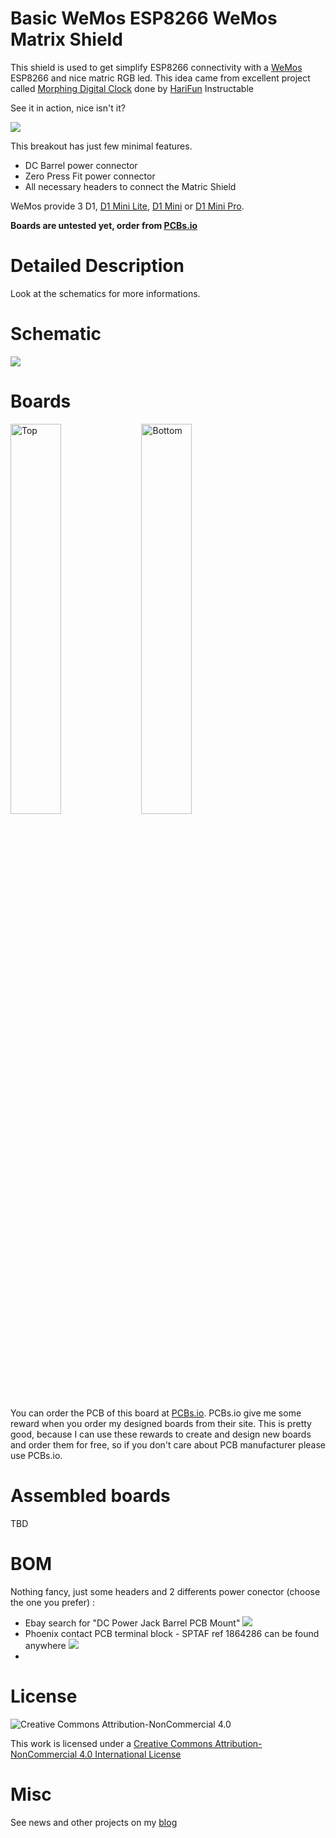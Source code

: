# Basic WeMos ESP8266 WeMos Matrix Shield

This shield is used to get simplify ESP8266 connectivity with a [WeMos][22] ESP8266 and nice matric RGB led. This idea came from excellent project called [Morphing Digital Clock][3] done by [HariFun][1] Instructable

See it in action, nice isn't it?

<img src="https://cdn.instructables.com/FH0/LEIP/JJ500268/FH0LEIPJJ500268.ANIMATED.LARGE.gif">

This breakout has just few minimal features.

- DC Barrel power connector 
- Zero Press Fit power connector
- All necessary headers to connect the Matric Shield

WeMos provide 3 D1, [D1 Mini Lite][20], [D1 Mini][21] or [D1 Mini Pro][22].

**Boards are untested yet, order from [PCBs.io][4]**

# Detailed Description

Look at the schematics for more informations.

# Schematic  

<img src="https://github.com/hallard/WeMos-Matrix-Shield/raw/master/pictures/WeMos-Matrix-Shield-sch.png">

# Boards  

<img src="https://github.com/hallard/WeMos-Matrix-Shield/raw/master/pictures/WeMos-Matrix-Shield-top.jpg" alt="Top" width="40%" height="40%">&nbsp;
<img src="https://github.com/hallard/WeMos-Matrix-Shield/raw/master/pictures/WeMos-Matrix-Shield-bot.jpg" alt="Bottom" width="40%" height="40%">

You can order the PCB of this board at [PCBs.io][4]. PCBs.io give me some reward when you order my designed boards from their site. This is pretty good, because I can use these rewards to create and design new boards and order them for free, so if you don't care about PCB manufacturer please use PCBs.io.

# Assembled boards

TBD

# BOM

Nothing fancy, just some headers and 2 differents power conector (choose the one you prefer) :

 - Ebay search for "DC Power Jack Barrel PCB Mount" <img src="https://github.com/hallard/WeMos-Matrix-Shield/raw/master/pictures/DC-Power-Barrel.jpg">
 - Phoenix contact PCB terminal block - SPTAF ref 1864286 can be found anywhere <img src="https://github.com/hallard/WeMos-Matrix-Shield/raw/master/pictures/SPTAF-1864286.jpg">
 - 

# License

<img alt="Creative Commons Attribution-NonCommercial 4.0" src="https://i.creativecommons.org/l/by-nc/4.0/88x31.png">   

This work is licensed under a [Creative Commons Attribution-NonCommercial 4.0 International License](http://creativecommons.org/licenses/by-nc/4.0/)    

# Misc

See news and other projects on my [blog][2] 
 
[1]: https://www.instructables.com/member/HariFun/
[2]: https://hallard.me
[3]: https://www.instructables.com/id/Morphing-Digital-Clock/
[4]: https://PCBs.io/share/zMPKb

[20]: https://wiki.wemos.cc/products:d1:d1_mini_lite
[21]: https://wiki.wemos.cc/products:d1:d1_mini
[22]: https://wiki.wemos.cc/products:d1:d1_mini_pro